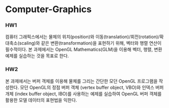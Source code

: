 # Computer-Graphics

### HW1
컴퓨터 그래픽스에서는 물체의 위치(position)와 이동(translation)/회전(rotation)/확대축소(scaling)와 같은 변환(transformation)을 표현하기 위해, 벡터와 행렬 연산이 필수적이다. 본 과제에서는 OpenGL Mathematics(GLM)을 이용해 벡터, 행렬, 변환 예제를 실습하는 것을 목표로 한다.

### HW2
본 과제에서는 버퍼 객체를 이용해 물체를 그리는 간단한 모던 OpenGL 프로그램을 작성한다. 모던 OpenGL의 정점 버퍼 객체 (vertex buffer object, VBO)와 인덱스 버퍼 개체 (index buffer object, IBO)를 사용하는 예제를 실습하여 OpenGL 버퍼 객체를 활용한 모델 데이터의 표현법을 익한다.
